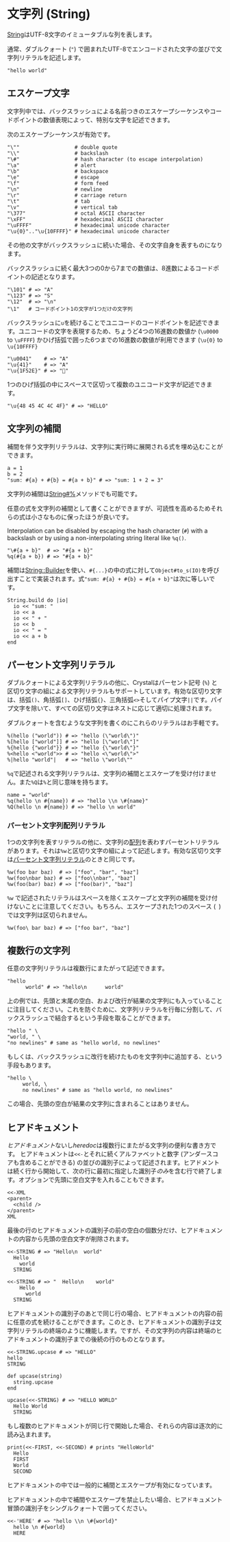 # 文字列 (String)

[String](https://crystal-lang.org/api/String.html)はUTF-8文字のイミュータブルな列を表します。

通常、ダブルクォート (`"`) で囲まれたUTF-8でエンコードされた文字の並びで文字列リテラルを記述します。

```crystal
"hello world"
```

## エスケープ文字

文字列中では、バックスラッシュによる名前つきのエスケープシーケンスやコードポイントの数値表現によって、特別な文字を記述できます。

次のエスケープシーケンスが有効です。

```crystal
"\""                  # double quote
"\\"                  # backslash
"\#"                  # hash character (to escape interpolation)
"\a"                  # alert
"\b"                  # backspace
"\e"                  # escape
"\f"                  # form feed
"\n"                  # newline
"\r"                  # carriage return
"\t"                  # tab
"\v"                  # vertical tab
"\377"                # octal ASCII character
"\xFF"                # hexadecimal ASCII character
"\uFFFF"              # hexadecimal unicode character
"\u{0}".."\u{10FFFF}" # hexadecimal unicode character
```

その他の文字がバックスラッシュに続いた場合、その文字自身を表すものになります。

バックスラッシュに続く最大3つの0から7までの数値は、8進数によるコードポイントの記述となります。

```crystal
"\101" # => "A"
"\123" # => "S"
"\12"  # => "\n"
"\1"   # コードポイント1の文字が1つだけの文字列
```

バックスラッシュに`u`を続けることでユニコードのコードポイントを記述できます。ユニコードの文字を表現するため、ちょうど4つの16進数の数値か (`\u0000` to `\uFFFF`) かひげ括弧で囲った6つまでの16進数の数値が利用できます (`\u{0}` to `\u{10FFFF}`

```crystal
"\u0041"    # => "A"
"\u{41}"    # => "A"
"\u{1F52E}" # => "🔮"
```

1つのひげ括弧の中にスペースで区切って複数のユニコード文字が記述できます。

```crystal
"\u{48 45 4C 4C 4F}" # => "HELLO"
```

## 文字列の補間

補間を伴う文字列リテラルは、文字列に実行時に展開される式を埋め込むことができます。

```crystal
a = 1
b = 2
"sum: #{a} + #{b} = #{a + b}" # => "sum: 1 + 2 = 3"
```

文字列の補間は[String#%](https://crystal-lang.org/api/String.html#%25%28other%29-instance-method)メソッドでも可能です。

任意の式を文字列の補間として書くことができますが、可読性を高めるためそれらの式は小さなものに保ったほうが良いです。

Interpolation can be disabled by escaping the hash character (`#`) with a backslash or by using a non-interpolating string literal like `%q()`.

```crystal
"\#{a + b}"  # => "#{a + b}"
%q(#{a + b}) # => "#{a + b}"
```

補間は[String::Builder](https://crystal-lang.org/api/String/Builder.html)を使い、`#{...}`の中の式に対して`Object#to_s(IO)`を呼び出すことで実装されます。式`"sum: #{a} + #{b} = #{a + b}"`は次に等しいです。

```crystal
String.build do |io|
  io << "sum: "
  io << a
  io << " + "
  io << b
  io << " = "
  io << a + b
end
```

## パーセント文字列リテラル

ダブルクォートによる文字列リテラルの他に、Crystalはパーセント記号 (`%`) と区切り文字の組による文字列リテラルもサポートしています。有効な区切り文字は、括弧`()`、角括弧`[]`、ひげ括弧`{}`、三角括弧`<>`そしてパイプ文字`||`です。パイプ文字を除いて、すべての区切り文字はネストに応じて適切に処理されます。

ダブルクォートを含むような文字列を書くのにこれらのリテラルはお手軽です。

```crystal
%(hello ("world")) # => "hello (\"world\")"
%[hello ["world"]] # => "hello [\"world\"]"
%{hello {"world"}} # => "hello {\"world\"}"
%<hello <"world">> # => "hello <\"world\">"
%|hello "world"|   # => "hello \"world\""
```

`%q`で記述される文字列リテラルは、文字列の補間とエスケープを受け付けません。また`%Q`は`%`と同じ意味を持ちます。

```crystal
name = "world"
%q(hello \n #{name}) # => "hello \\n \#{name}"
%Q(hello \n #{name}) # => "hello \n world"
```

### パーセント文字列配列リテラル

1つの文字列を表すリテラルの他に、文字列の[配列](https://crystal-lang.org/api/Array.html)を表わすパーセントリテラルがあります。それは`%w`と区切り文字の組によって記述します。有効な区切り文字は[パーセント文字列リテラル](#percent-string-literals)のときと同じです。

```crystal
%w(foo bar baz)  # => ["foo", "bar", "baz"]
%w(foo\nbar baz) # => ["foo\\nbar", "baz"]
%w(foo(bar) baz) # => ["foo(bar)", "baz"]
```

`%w` で記述されたリテラルはスペースを除くエスケープと文字列の補間を受け付けないことに注意してください。もちろん、エスケープされた1つのスペース (` `) では文字列は区切られません。

```crystal
%w(foo\ bar baz) # => ["foo bar", "baz"]
```

## 複数行の文字列

任意の文字列リテラルは複数行にまたがって記述できます。

```crystal
"hello
      world" # => "hello\n      world"
```

上の例では、先頭と末尾の空白、および改行が結果の文字列にも入っていることに注目してください。これを防ぐために、文字列リテラルを行毎に分割して、バックスラッシュで結合するという手段を取ることができます。

```crystal
"hello " \
"world, " \
"no newlines" # same as "hello world, no newlines"
```

もしくは、バックスラッシュに改行を続けたものを文字列中に追加する、という手段もあります。

```crystal
"hello \
     world, \
     no newlines" # same as "hello world, no newlines"
```

この場合、先頭の空白が結果の文字列に含まれることはありません。

## ヒアドキュメント

*ヒアドキュメント*ないし*heredoc*は複数行にまたがる文字列の便利な書き方です。
ヒアドキュメントは`<<-`とそれに続くアルファベットと数字 (アンダースコアも含めることができる) の並びの識別子によって記述されます。ヒアドメントは続く行から開始して、次の行に最初に指定した識別子*のみ*を含む行で終了します。オプションで先頭に空白文字を入れることもできます。

```crystal
<<-XML
<parent>
  <child />
</parent>
XML
```

最後の行のヒアドキュメントの識別子の前の空白の個数分だけ、ヒアドキュメントの内容から先頭の空白文字が削除されます。

```crystal
<<-STRING # => "Hello\n  world"
  Hello
    world
  STRING

<<-STRING # => "  Hello\n    world"
    Hello
      world
  STRING
```

ヒアドキュメントの識別子のあとで同じ行の場合、ヒアドキュメントの内容の前に任意の式を続けることができます。このとき、ヒアドキュメントの識別子は文字列リテラルの終端のように機能します。ですが、その文字列の内容は終端のヒアドキュメントの識別子までの後続の行のものとなります。

```crystal
<<-STRING.upcase # => "HELLO"
hello
STRING

def upcase(string)
  string.upcase
end

upcase(<<-STRING) # => "HELLO WORLD"
  Hello World
  STRING
```

もし複数のヒアドキュメントが同じ行で開始した場合、それらの内容は逐次的に読み込まれます。

```crystal
print(<<-FIRST, <<-SECOND) # prints "HelloWorld"
  Hello
  FIRST
  World
  SECOND
```

ヒアドキュメントの中では一般的に補間とエスケープが有効になっています。

ヒアドキュメントの中で補間やエスケープを禁止したい場合、ヒアドキュメント冒頭の識別子をシングルクォートで囲ってください。

```crystal
<<-'HERE' # => "hello \\n \#{world}"
  hello \n #{world}
  HERE
```
